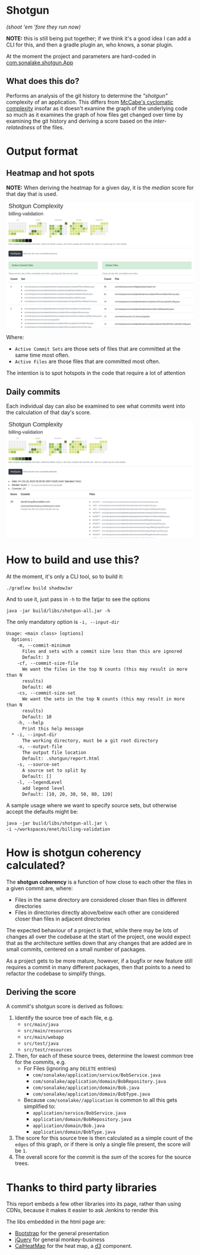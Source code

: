 # Shotgun
_(shoot 'em 'fore they run now)_

**NOTE:** this is still being put together; if we think it's a good idea I 
can add a CLI for this, and then a gradle plugin an, who knows, a sonar plugin.

At the moment the project and parameters are hard-coded in 
[com.sonalake.shotgun.App](src/main/java/com/sonalake/shotgun/App.java)

## What does this do?

Performs an analysis of the git history to determine the _"shotgun"_ complexity 
of an application. This differs from [McCabe's cyclomatic complexity](https://en.wikipedia.org/wiki/Cyclomatic_complexity)
insofar as it doesn't examine the graph of the underlying code so much as it
examines the graph of how files get changed over time by examining the git
history and deriving a score based on the _inter-relatedness_ of the files.


# Output format

## Heatmap and hot spots
**NOTE:** When deriving the heatmap for a given day, it is the _median_ score for that
day that is used.

![](docs/hotspot.png)

Where:
* `Active Commit Sets` are those sets of files that are committed at the same time most often.
* `Active Files` are those files that are committed most often. 

The intention is to spot hotspots in the code that require a lot of attention

## Daily commits

Each individual day can also be examined to see what commits went into the 
calculation of that day's score.

![](docs/daily.png)

 
# How to build and use this?

At the moment, it's only a CLI tool, so to build it:
    
    ./gradlew build shadowJar


And to use it, just pass in `-h` to the fatjar to see the options

    java -jar build/libs/shotgun-all.jar -h


The only mandatory option is `-i, --input-dir`

```
Usage: <main class> [options]
  Options:
    -m, --commit-minimum
      Files and sets with a commit size less than this are ignored
      Default: 3
    -cf, --commit-size-file
      We want the files in the top N counts (this may result in more than N 
      results) 
      Default: 40
    -cs, --commit-size-set
      We want the sets in the top N counts (this may result in more than N 
      results) 
      Default: 10
    -h, --help
      Print this help message
  * -i, --input-dir
      The working directory, must be a git root directory
    -o, --output-file
      The output file location
      Default: .shotgun/report.html
    -s, --source-set
      A source set to split by
      Default: []
    -l, --legendLevel
      add legend level
      Default: [10, 20, 30, 50, 80, 120]

```    

A sample usage where we want to specify source sets, but otherwise accept the defaults 
might be:

    java -jar build/libs/shotgun-all.jar \    
    -i ~/workspaces/enet/billing-validation 

# How is shotgun coherency calculated?
The **shotgun coherency** is a function of how close to each other the files
in a given commit are, where:
* Files in the same directory are considered closer than files in different 
directories
* Files in directories directly above/below each other are considered closer than
files in adjacent directories 

The expected behaviour of a project is that, while there may be lots of changes
all over the codebase at the start of the project, one would expect that as
the architecture settles down that any changes that are added are in small
commits, centered on a small number of packages.

As a project gets to be more mature, however, if a bugfix or new feature still 
requires a commit in many different packages, then that points to a need to 
refactor the codebase to simplify things. 


## Deriving the score
A commit's shotgun score is derived as follows:

1. Identify the source tree of each file, e.g.
    * `src/main/java`
    * `src/main/resources`
    * `src/main/webapp`
    * `src/test/java`
    * `src/test/resources`
1. Then, for each of these source trees, determine the lowest common tree for
the commits, e.g.
    * For Files (ignoring any `DELETE` entries)
        * `com/sonalake/application/service/BobService.java`
        * `com/sonalake/application/domain/BobRepository.java`
        * `com/sonalake/application/domain/Bob.java`
        * `com/sonalake/application/domain/BobType.java`
    * Because `com/sonalake//application` is common to all this gets
    simplified to:
        * `application/service/BobService.java`
        * `application/domain/BobRepository.java`
        * `application/domain/Bob.java`
        * `application/domain/BobType.java`
1. The score for this source tree is then calculated as a simple count of the 
    `edges` of this graph, or if there is only a single file present, the 
    score will be `1`.
1. The overall score for the commit is the _sum_ of the scores for the source trees.


# Thanks to third party libraries

This report embeds a few other libraries into its page, rather than using CDNs, 
because it makes it easier to ask Jenkins to render this

The libs embedded in the html page are:

- [Bootstrap](https://getbootstrap.com/) for the general presentation
- [jQuery](https://jquery.com/) for general monkey-business
- [CalHeatMap](https://cal-heatmap.com/) for the heat map, a [d3](https://d3js.org/) component.

